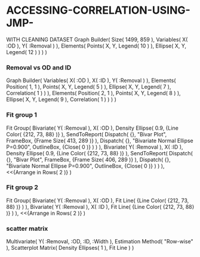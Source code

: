 # ACCESSING-CORRELATION-USING-JMP-
WITH CLEANING DATASET
Graph Builder(
	Size( 1499, 859 ),
	Variables( X( :OD ), Y( :Removal ) ),
	Elements( Points( X, Y, Legend( 10 ) ), Ellipse( X, Y, Legend( 12 ) ) )
)

### Removal vs OD and ID 

Graph Builder(
	Variables( X( :OD ), X( :ID ), Y( :Removal ) ),
	Elements(
		Position( 1, 1 ),
		Points( X, Y, Legend( 5 ) ),
		Ellipse( X, Y, Legend( 7 ), Correlation( 1 ) )
	),
	Elements(
		Position( 2, 1 ),
		Points( X, Y, Legend( 8 ) ),
		Ellipse( X, Y, Legend( 9 ), Correlation( 1 ) )
	)
)



### Fit group 1

Fit Group(
	Bivariate(
		Y( :Removal ),
		X( :OD ),
		Density Ellipse( 0.9, {Line Color( {212, 73, 88} )} ),
		SendToReport(
			Dispatch( {}, "Bivar Plot", FrameBox, {Frame Size( 413, 289 )} ),
			Dispatch(
				{},
				"Bivariate Normal Ellipse P=0.900",
				OutlineBox,
				{Close( 0 )}
			)
		)
	),
	Bivariate(
		Y( :Removal ),
		X( :ID ),
		Density Ellipse( 0.9, {Line Color( {212, 73, 88} )} ),
		SendToReport(
			Dispatch( {}, "Bivar Plot", FrameBox, {Frame Size( 406, 289 )} ),
			Dispatch(
				{},
				"Bivariate Normal Ellipse P=0.900",
				OutlineBox,
				{Close( 0 )}
			)
		)
	),
	<<{Arrange in Rows( 2 )}
)



### Fit group 2

Fit Group(
	Bivariate( Y( :Removal ), X( :OD ), Fit Line( {Line Color( {212, 73, 88} )} ) ),
	Bivariate( Y( :Removal ), X( :ID ), Fit Line( {Line Color( {212, 73, 88} )} ) ),
	<<{Arrange in Rows( 2 )}
)


### scatter matrix

Multivariate(
	Y( :Removal, :OD, :ID, :Width ),
	Estimation Method( "Row-wise" ),
	Scatterplot Matrix( Density Ellipses( 1 ), Fit Line )
)

